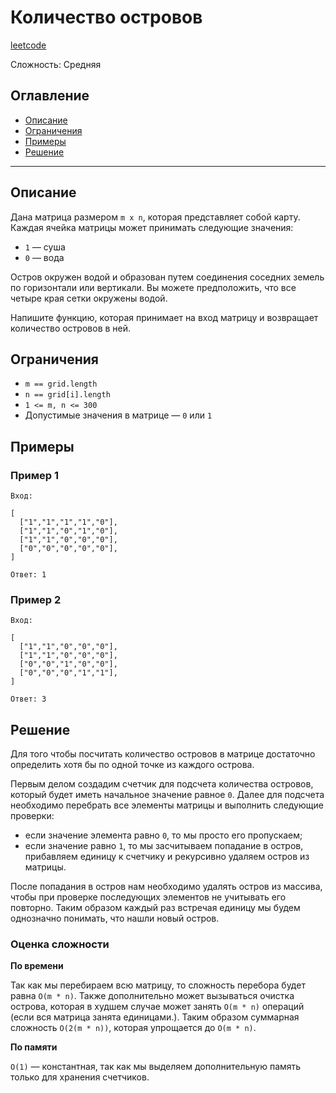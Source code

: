 # Количество островов

[leetcode](https://leetcode.com/problems/number-of-islands/description/)

Сложность: Средняя

## Оглавление

- [Описание](#description)
- [Ограничения](#restrictions)
- [Примеры](#examples)
- [Решение](#solution)

---

## <a name="description"></a>Описание

Дана матрица размером `m x n`, которая представляет собой карту.
Каждая ячейка матрицы может принимать следующие значения:
- `1` — суша
- `0` — вода

Остров окружен водой и образован путем соединения соседних земель по горизонтали или вертикали.
Вы можете предположить, что все четыре края сетки окружены водой.

Напишите функцию, которая принимает на вход матрицу и возвращает количество островов в ней.

## <a name="restrictions"></a>Ограничения

- `m == grid.length`
- `n == grid[i].length`
- `1 <= m, n <= 300`
- Допустимые значения в матрице — `0` или `1`

## <a name="examples"></a>Примеры

### Пример 1

```
Вход:

[
  ["1","1","1","1","0"],
  ["1","1","0","1","0"],
  ["1","1","0","0","0"],
  ["0","0","0","0","0"],
]
```

```
Ответ: 1
```

### Пример 2

```
Вход:

[
  ["1","1","0","0","0"],
  ["1","1","0","0","0"],
  ["0","0","1","0","0"],
  ["0","0","0","1","1"],
]

```

```
Ответ: 3
```

## <a name="solution"></a> Решение

Для того чтобы посчитать количество островов в матрице достаточно определить хотя бы по одной точке из каждого острова.

Первым делом создадим счетчик для подсчета количества островов, который будет иметь начальное значение равное `0`.
Далее для подсчета необходимо перебрать все элементы матрицы и выполнить следующие проверки:
- если значение элемента равно `0`, то мы просто его пропускаем;
- если значение равно `1`, то мы засчитываем попадание в остров, прибавляем единицу к счетчику и рекурсивно удаляем остров из матрицы.

После попадания в остров нам необходимо удалять остров из массива, чтобы при проверке последующих элементов не учитывать его повторно.
Таким образом каждый раз встречая единицу мы будем однозначно понимать, что нашли новый остров.

### Оценка сложности

**По времени**

Так как мы перебираем всю матрицу, то сложность перебора будет равна `O(m * n)`.
Также дополнительно может вызываться очистка острова, которая в худшем случае может занять `O(m * n)` операций (если вся матрица занята единицами.).
Таким образом суммарная сложность `O(2(m * n))`, которая упрощается до `O(m * n)`.

**По памяти**

`O(1)` — константная, так как мы выделяем дополнительную память только для хранения счетчиков.
